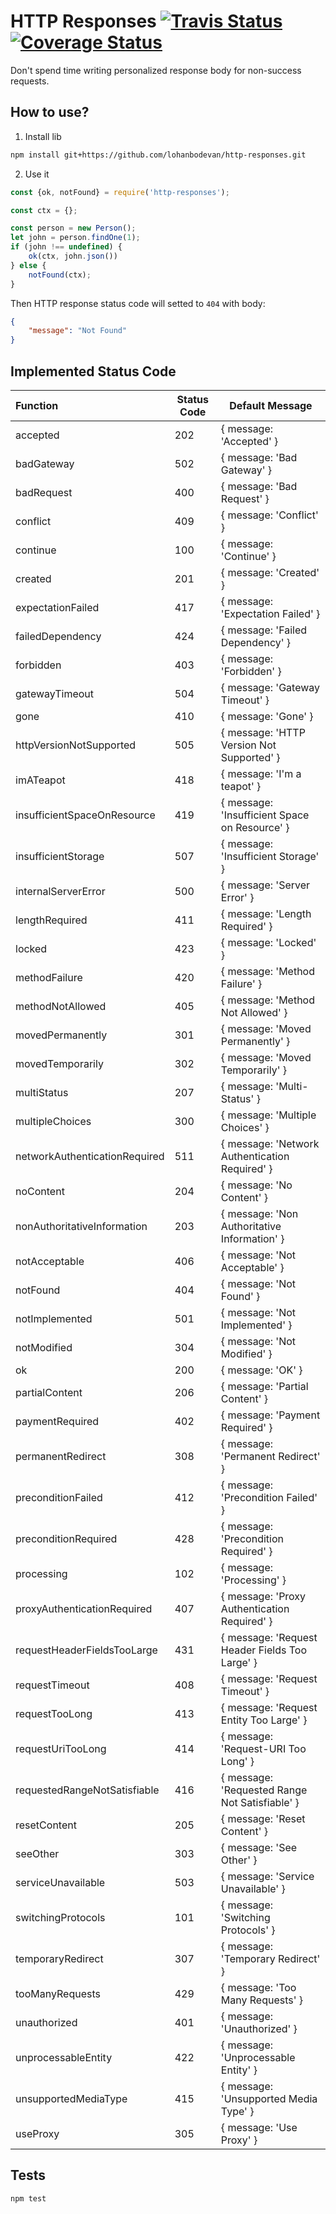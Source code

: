 # HTTP Responses <a href="https://travis-ci.org/lohanbodevan/http-responses"><img alt="Travis Status" src="https://travis-ci.org/lohanbodevan/http-responses.svg?branch=master"></a> [![Coverage Status](https://coveralls.io/repos/github/lohanbodevan/http-responses/badge.svg)](https://coveralls.io/github/lohanbodevan/http-responses)

Don't spend time writing personalized response body for non-success requests.

## How to use?
1. Install lib
```bash
npm install git+https://github.com/lohanbodevan/http-responses.git
```

2. Use it
```javascript
const {ok, notFound} = require('http-responses');

const ctx = {};

const person = new Person();
let john = person.findOne(1);
if (john !== undefined) {
    ok(ctx, john.json())
} else {
    notFound(ctx);
}
```

Then HTTP response status code will setted to `404` with body:
```json
{
    "message": "Not Found"
}
```

## Implemented Status Code
| Function | Status Code | Default Message |
|:---------|------------|--------------|
| accepted | 202 | { message: 'Accepted' } |
| badGateway | 502 | { message: 'Bad Gateway' } |
| badRequest | 400 | { message: 'Bad Request' } |
| conflict | 409 | { message: 'Conflict' } |
| continue | 100 | { message: 'Continue' } |
| created | 201 | { message: 'Created' } |
| expectationFailed | 417 | { message: 'Expectation Failed' } |
| failedDependency | 424 | { message: 'Failed Dependency' } |
| forbidden | 403 | { message: 'Forbidden' } |
| gatewayTimeout | 504 | { message: 'Gateway Timeout' } |
| gone | 410 | { message: 'Gone' } |
| httpVersionNotSupported | 505 | { message: 'HTTP Version Not Supported' } |
| imATeapot | 418 | { message: 'I\'m a teapot' } |
| insufficientSpaceOnResource | 419 | { message: 'Insufficient Space on Resource' } |
| insufficientStorage | 507 | { message: 'Insufficient Storage' } |
| internalServerError | 500 | { message: 'Server Error' } |
| lengthRequired | 411 | { message: 'Length Required' } |
| locked | 423 | { message: 'Locked' } |
| methodFailure | 420 | { message: 'Method Failure' } |
| methodNotAllowed | 405 | { message: 'Method Not Allowed' } |
| movedPermanently | 301 | { message: 'Moved Permanently' } |
| movedTemporarily | 302 | { message: 'Moved Temporarily' } |
| multiStatus | 207 | { message: 'Multi-Status' } |
| multipleChoices | 300 | { message: 'Multiple Choices' } |
| networkAuthenticationRequired | 511 | { message: 'Network Authentication Required' } |
| noContent | 204 | { message: 'No Content' } |
| nonAuthoritativeInformation | 203 | { message: 'Non Authoritative Information' } |
| notAcceptable | 406 | { message: 'Not Acceptable' } |
| notFound | 404 | { message: 'Not Found' } |
| notImplemented | 501 | { message: 'Not Implemented' } |
| notModified | 304 | { message: 'Not Modified' } |
| ok | 200 | { message: 'OK' } |
| partialContent | 206 | { message: 'Partial Content' } |
| paymentRequired | 402 | { message: 'Payment Required' } |
| permanentRedirect | 308 | { message: 'Permanent Redirect' } |
| preconditionFailed | 412 | { message: 'Precondition Failed' } |
| preconditionRequired | 428 | { message: 'Precondition Required' } |
| processing | 102 | { message: 'Processing' } |
| proxyAuthenticationRequired | 407 | { message: 'Proxy Authentication Required' } |
| requestHeaderFieldsTooLarge | 431 | { message: 'Request Header Fields Too Large' } |
| requestTimeout | 408 | { message: 'Request Timeout' } |
| requestTooLong | 413 | { message: 'Request Entity Too Large' } |
| requestUriTooLong | 414 | { message: 'Request-URI Too Long' } |
| requestedRangeNotSatisfiable | 416 | { message: 'Requested Range Not Satisfiable' } |
| resetContent | 205 | { message: 'Reset Content' } |
| seeOther | 303 | { message: 'See Other' } |
| serviceUnavailable | 503 | { message: 'Service Unavailable' } |
| switchingProtocols | 101 | { message: 'Switching Protocols' } |
| temporaryRedirect | 307 | { message: 'Temporary Redirect' } |
| tooManyRequests | 429 | { message: 'Too Many Requests' } |
| unauthorized | 401 | { message: 'Unauthorized' } |
| unprocessableEntity | 422 | { message: 'Unprocessable Entity' } |
| unsupportedMediaType | 415 | { message: 'Unsupported Media Type' } |
| useProxy | 305 | { message: 'Use Proxy' } |

## Tests
```bash
npm test
```

